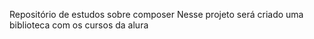 Repositório de estudos sobre composer
Nesse projeto será criado uma biblioteca com os cursos da alura